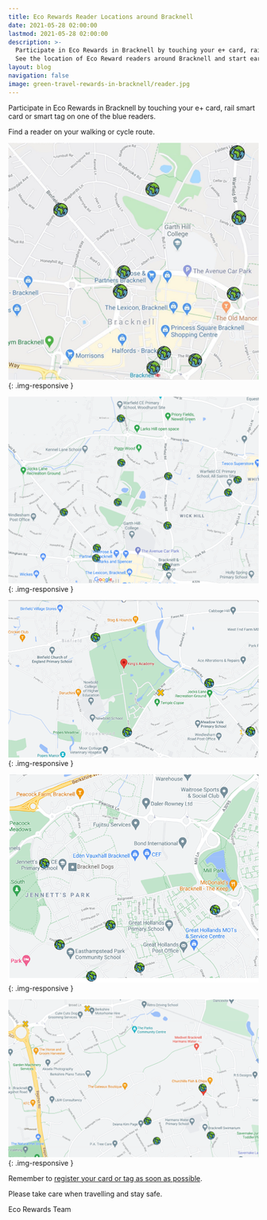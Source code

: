 ```yaml
---
title: Eco Rewards Reader Locations around Bracknell
date: 2021-05-28 02:00:00
lastmod: 2021-05-28 02:00:00
description: >-
  Participate in Eco Rewards in Bracknell by touching your e+ card, rail smart card or smart tag on one of the blue readers.
  See the location of Eco Reward readers around Bracknell and start earning rewards today.
layout: blog
navigation: false
image: green-travel-rewards-in-bracknell/reader.jpg
---
```


Participate in Eco Rewards in Bracknell by touching your e+ card, rail smart card or smart tag on one of the blue readers.

Find a reader on your walking or cycle route.

![reader](/assets/image/post/eco-rewards-reader-locations-announced/map1.jpg){: .img-responsive }

![reader2](/assets/image/post/eco-rewards-reader-locations-announced/map2.png){: .img-responsive }

![reader3](/assets/image/post/eco-rewards-reader-locations-announced/map3.png){: .img-responsive }

![reader4](/assets/image/post/eco-rewards-reader-locations-announced/map4.png){: .img-responsive }

![reader5](/assets/image/post/eco-rewards-reader-locations-announced/map5.png){: .img-responsive }

Remember to [register your card or tag as soon as possible](https://www.ecorewards.org.uk/secure/register.php).

Please take care when travelling and stay safe.

Eco Rewards Team

